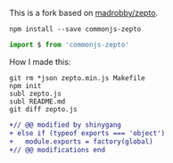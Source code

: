 
This is a fork based on [madrobby/zepto](https://github.com/madrobby/zepto).

```
npm install --save commonjs-zepto
```

```js
import $ from 'commonjs-zepto'
```

How I made this:

```
git rm *json zepto.min.js Makefile
npm init
subl zepto.js
subl README.md
git diff zepto.js
```

```diff
+// @@ modified by shinygang
+ else if (typeof exports === 'object')
+   module.exports = factory(global)
+// @@ modifications end
```
